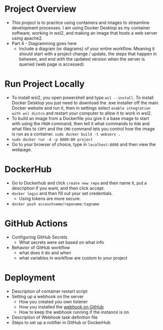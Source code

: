 # Project Overview

- This project is to practice using containers and images to streamline development processes. I am using Docker Desktop as my container software, working in wsl2, and making an image that hosts a web server using apache2.
- Part 4 - Diagramming goes here
  - Include a diagram (or diagrams) of your entire workflow. Meaning it should start with a project change / update, the steps that happen in between, and end with the updated version when the server is queried (web page is accessed)

# Run Project Locally

- To install wsl2, you open powershell and type `wsl --install`. To install Docker Desktop you just need to download the .exe installer off the main Docker website and run it, then in settings select `enable integration with wsl distro` and restart your computer to allow it to work in wsl2.
- To build an image from a Dockerfile you give it a base image to start with using the `FROM` command, then tell it what commands to `RUN` and what files to `COPY` and the `CMD` command lets you control how the image is run as a container. `sudo docker build -t webserv .`
- `sudo docker run -d -p 8080:80 project`
- Go to your browser of choice, type in `localhost:8080` and then view the webpage.

# DockerHub

- Go to Dockerhub and click `create new repo` and then name it, put a description if you want, and then click accept.
- `docker login` and then fill out your set credentials.
  - Using tokens are more secure.
- `docker push accountname/reponame:tagname`

# GitHub Actions

- Configuring GitHub Secrets
  - What secrets were set based on what info
- Behavior of GitHub workflow
  - what does it do and when
  - what variables in workflow are custom to your project

# Deployment

- Description of container restart script
- Setting up a webhook on the server
  - How you created you own listener
  - How you installed the [webhook on GitHub](https://github.com/adnanh/webhook)
  - How to keep the webhook running if the instance is on
- Description of Webhook task definition file
- Steps to set up a notifier in GitHub or DockerHub
